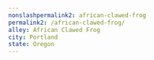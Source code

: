 ```yaml
---
﻿nonslashpermalink2: african-clawed-frog
permalink2: /african-clawed-frog/
alley: African Clawed Frog
city: Portland
state: Oregon
---
```

